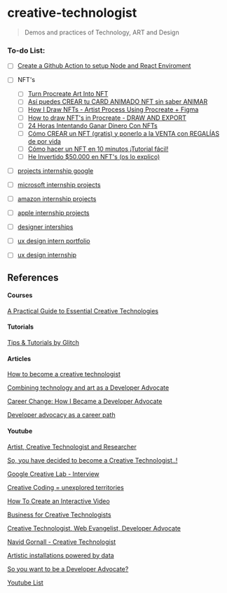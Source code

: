 # creative-technologist

> Demos and practices of Technology, ART and Design


### To-do List:

* [ ] [Create a Github Action to setup Node and React Enviroment](https://github.com/marketplace?category=&query=&type=actions&verification=)
* [ ] NFT's
  * [ ] [Turn Procreate Art Into NFT](https://youtu.be/lNwPe4s2h9E)
  * [ ] [Así puedes CREAR tu CARD ANIMADO NFT sin saber ANIMAR](https://youtu.be/r9irf36ge3Q)
  * [ ] [How I Draw NFTs - Artist Process Using Procreate + Figma](https://youtu.be/kzGya1F-SN0)
  * [ ] [How to draw NFT's in Procreate - DRAW AND EXPORT](https://youtu.be/CQcMqe0k1Ig)
  * [ ] [24 Horas Intentando Ganar Dinero Con NFTs](https://youtu.be/wgI1pbMJM1M)
  * [ ] [Cómo CREAR un NFT (gratis) y ponerlo a la VENTA con REGALÍAS de por vida](https://youtu.be/HDQzPohVEj4)
  * [ ] [Cómo hacer un NFT en 10 minutos ¡Tutorial fácil!](https://youtu.be/8X6mj8-mk34)
  * [ ] [He Invertido $50.000 en NFT's (os lo explico)](https://youtu.be/sAdfmEhwI0I)
* [ ] [projects internship google](https://www.youtube.com/results?search_query=projects+internship+google)
* [ ] [microsoft internship projects](https://www.youtube.com/results?search_query=microsoft+internship+projects)
* [ ] [amazon internship projects](https://www.youtube.com/results?search_query=amazon+internship+projects)
* [ ] [apple internship projects](https://www.youtube.com/results?search_query=apple+internship+projects)
* [ ] [designer interships](https://www.youtube.com/results?search_query=designer+interships)
* [ ] [ux design intern portfolio](https://www.youtube.com/results?search_query=ux+design+intern+portfolio+)
* [ ] [ux design internship](https://www.youtube.com/results?search_query=ux+design+internship)


## References

#### Courses
[A Practical Guide to Essential Creative Technologies](https://www.futurelearn.com/courses/collections/creative-technologies)

#### Tutorials

[Tips & Tutorials by Glitch](https://blog.glitch.com/category/starter-kits)

#### Articles
[How to become a creative technologist](https://www.bbc.co.uk/bitesize/articles/zvfq8xs)

[Combining technology and art as a Developer Advocate](https://blog.google/inside-google/life-at-google/combining-technology-and-art-developer-advocate/)

[Career Change: How I Became a Developer Advocate](https://www.cockroachlabs.com/blog/career-change-how-i-became-a-developer-advocate/)

[Developer advocacy as a career path](https://www.devocate.com/developer-advocacy-as-a-career-path/)

#### Youtube

[Artist, Creative Technologist and Researcher](https://youtu.be/1R2RecEaNEs)

[So, you have decided to become a Creative Technologist..!](https://youtu.be/n1Z5c4Bv8Hw)

[Google Creative Lab - Interview](https://youtu.be/fUML-RwHRuY)

[Creative Coding = unexplored territories](https://youtu.be/JW7oAbLVNJE)

[How To Create an Interactive Video](https://youtu.be/w3VA7nCg9rI)

[Business for Creative Technologists](https://youtu.be/aUNgjfaUkBM)

[Creative Technologist, Web Evangelist, Developer Advocate](https://youtu.be/avyK2MZXnXM)

[Navid Gornall - Creative Technologist](https://youtu.be/FMBikBa99Ao)

[Artistic installations powered by data](https://youtu.be/uDGTMQH8Haw)

[So you want to be a Developer Advocate?](https://youtu.be/JtVn0sitWuk)



[Youtube List](https://www.youtube.com/results?search_query=creative+technologist)
